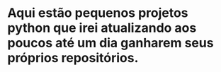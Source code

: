 # Aqui estão pequenos projetos python que irei atualizando aos poucos até um dia ganharem seus próprios repositórios.